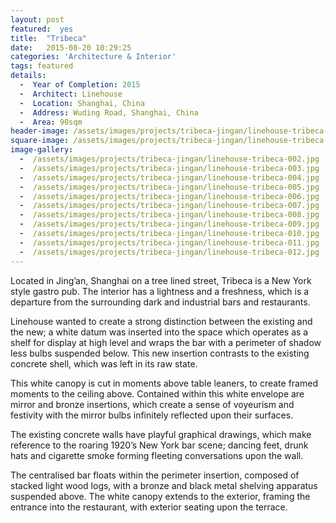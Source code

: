 ```yaml
---
layout: post
featured:  yes
title:  "Tribeca"
date:   2015-08-20 10:29:25
categories: 'Architecture & Interior'
tags: featured
details:
  -  Year of Completion: 2015
  -  Architect: Linehouse
  -  Location: Shanghai, China
  -  Address: Wuding Road, Shanghai, China
  -  Area: 90sqm
header-image: /assets/images/projects/tribeca-jingan/linehouse-tribeca-002.jpg
square-image: /assets/images/projects/tribeca-jingan/linehouse-tribeca-square.jpg
image-gallery:
  -  /assets/images/projects/tribeca-jingan/linehouse-tribeca-002.jpg
  -  /assets/images/projects/tribeca-jingan/linehouse-tribeca-003.jpg
  -  /assets/images/projects/tribeca-jingan/linehouse-tribeca-004.jpg
  -  /assets/images/projects/tribeca-jingan/linehouse-tribeca-005.jpg
  -  /assets/images/projects/tribeca-jingan/linehouse-tribeca-006.jpg
  -  /assets/images/projects/tribeca-jingan/linehouse-tribeca-007.jpg
  -  /assets/images/projects/tribeca-jingan/linehouse-tribeca-008.jpg
  -  /assets/images/projects/tribeca-jingan/linehouse-tribeca-009.jpg
  -  /assets/images/projects/tribeca-jingan/linehouse-tribeca-010.jpg
  -  /assets/images/projects/tribeca-jingan/linehouse-tribeca-011.jpg
  -  /assets/images/projects/tribeca-jingan/linehouse-tribeca-012.jpg
---
```

Located in Jing’an, Shanghai on a tree lined street, Tribeca is a New York style gastro pub.  The interior has a lightness and a freshness, which is a departure from the surrounding dark and industrial bars and restaurants.

Linehouse wanted to create a strong distinction between the existing and the new; a white datum was inserted into the space which operates as a shelf for display at high level and wraps the bar with a perimeter of shadow less bulbs suspended below. This new insertion contrasts to the existing concrete shell, which was left in its raw state. 

This white canopy is cut in moments above table leaners, to create framed moments to the ceiling above. Contained within this white envelope are mirror and bronze insertions, which create a sense of voyeurism and festivity with the mirror bulbs infinitely reflected upon their surfaces.

The existing concrete walls have playful graphical drawings, which make reference to the roaring 1920’s New York bar scene; dancing feet, drunk hats and cigarette smoke forming fleeting conversations upon the wall.  

The centralised bar floats within the perimeter insertion, composed of stacked light wood logs, with a bronze and black metal shelving apparatus suspended above. The white canopy extends to the exterior, framing the entrance into the restaurant, with exterior seating upon the terrace.